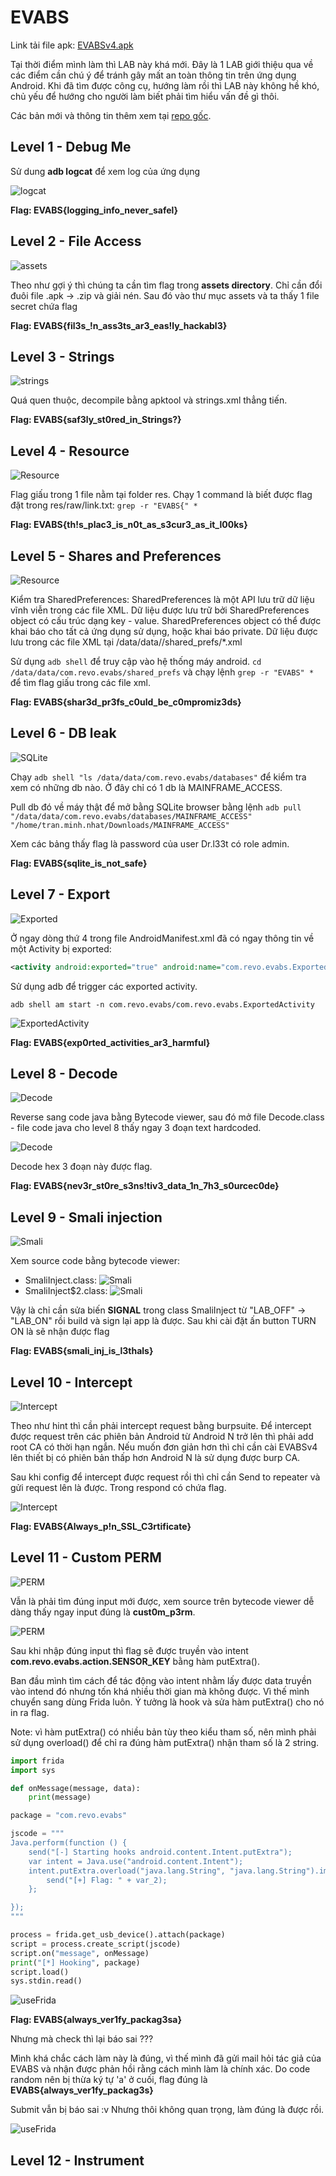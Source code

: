 # EVABS

Link tải file apk: [EVABSv4.apk](https://github.com/MinhNhatTran/Android-CTF/blob/master/EVABS/EVABSv4.apk)

Tại thời điểm mình làm thì LAB này khá mới. Đây là 1 LAB giới thiệu qua về các điểm cần chú ý để tránh gây mất an toàn thông tin trên ứng dụng Android. Khi đã tìm được công cụ, hướng làm rồi thì LAB này không hề khó, chủ yếu để hướng cho người làm biết phải tìm hiểu vấn đề gì thôi.

Các bản mới và thông tin thêm xem tại [repo gốc](https://github.com/abhi-r3v0/EVABS).

## Level 1 - Debug Me

Sử dung **adb logcat** để xem log của ứng dụng

![logcat](https://github.com/MinhNhatTran/Android-CTF/blob/master/EVABS/image/lv1-0.PNG)

**Flag: EVABS{logging_info_never_safel}**

## Level 2 - File Access

![assets](https://github.com/MinhNhatTran/Android-CTF/blob/master/EVABS/image/lv2-0.png)

Theo như gợi ý thì chúng ta cần tìm flag trong **assets directory**. Chỉ cần đổi đuôi file .apk -> .zip và giải nén. Sau đó vào thư mục assets và ta thấy 1 file secret chứa flag

**Flag: EVABS{fil3s_!n_ass3ts_ar3_eas!ly_hackabl3}**

## Level 3 - Strings

![strings](https://github.com/MinhNhatTran/Android-CTF/blob/master/EVABS/image/lv3-0.png)

Quá quen thuộc, decompile bằng apktool và strings.xml thẳng tiến.

**Flag: EVABS{saf3ly_st0red_in_Strings?}**

## Level 4 - Resource

![Resource](https://github.com/MinhNhatTran/Android-CTF/blob/master/EVABS/image/lv4-0.png)

Flag giấu trong 1 file nằm tại folder res. Chạy 1 command là biết được flag đặt trong res/raw/link.txt: ``` grep -r "EVABS{" * ```

**Flag: EVABS{th!s_plac3_is_n0t_as_s3cur3_as_it_l00ks}**

## Level 5 - Shares and Preferences

![Resource](https://github.com/MinhNhatTran/Android-CTF/blob/master/EVABS/image/lv5-0.png)

Kiểm tra SharedPreferences: SharedPreferences là một API lưu trữ dữ liệu vĩnh viễn trong các file XML. Dữ liệu được lưu trữ bởi SharedPreferences object có cấu trúc dạng key - value. SharedPreferences object có thể được khai báo cho tất cả ứng dụng sử dụng, hoặc khai báo private. Dữ liệu được lưu trong các file XML tại /data/data/<package-name>/shared_prefs/*.xml

Sử dụng ``` adb shell ``` để truy cập vào hệ thống máy android. ``` cd /data/data/com.revo.evabs/shared_prefs ``` và chạy lệnh ``` grep -r "EVABS" * ``` để tìm flag giấu trong các file xml.

**Flag: EVABS{shar3d_pr3fs_c0uld_be_c0mpromiz3ds}**

## Level 6 - DB leak

![SQLite](https://github.com/MinhNhatTran/Android-CTF/blob/master/EVABS/image/lv6-0.png)

Chạy ``` adb shell "ls /data/data/com.revo.evabs/databases" ``` để kiểm tra xem có những db nào. Ở đây chỉ có 1 db là MAINFRAME_ACCESS.

Pull db đó về máy thật để mở bằng SQLite browser bằng lệnh ``` adb pull "/data/data/com.revo.evabs/databases/MAINFRAME_ACCESS" "/home/tran.minh.nhat/Downloads/MAINFRAME_ACCESS" ```

Xem các bảng thấy flag là password của user Dr.l33t có role admin.

**Flag: EVABS{sqlite_is_not_safe}**

## Level 7 - Export

![Exported](https://github.com/MinhNhatTran/Android-CTF/blob/master/EVABS/image/lv7-0.png)

Ở ngay dòng thứ 4 trong file AndroidManifest.xml đã có ngay thông tin về một Activity bị exported:
```xml
<activity android:exported="true" android:name="com.revo.evabs.ExportedActivity"/>
```

Sử dụng adb để trigger các exported activity.
```
adb shell am start -n com.revo.evabs/com.revo.evabs.ExportedActivity
```

![ExportedActivity](https://github.com/MinhNhatTran/Android-CTF/blob/master/EVABS/image/lv7-1.png)

**Flag: EVABS{exp0rted_activities_ar3_harmful}**

## Level 8 - Decode

![Decode](https://github.com/MinhNhatTran/Android-CTF/blob/master/EVABS/image/lv8-0.png)

Reverse sang code java bằng Bytecode viewer, sau đó mở file Decode.class - file code java cho level 8 thấy ngay 3 đoạn text hardcoded.

![Decode](https://github.com/MinhNhatTran/Android-CTF/blob/master/EVABS/image/lv8-1.png)

Decode hex 3 đoạn này được flag.

**Flag: EVABS{nev3r_st0re_s3ns!tiv3_data_1n_7h3_s0urcec0de}**

## Level 9 - Smali injection

![Smali](https://github.com/MinhNhatTran/Android-CTF/blob/master/EVABS/image/lv9-0.png)

Xem source code bằng bytecode viewer:
- SmaliInject.class:
![Smali](https://github.com/MinhNhatTran/Android-CTF/blob/master/EVABS/image/lv9-1.png)
- SmaliInject$2.class:
![Smali](https://github.com/MinhNhatTran/Android-CTF/blob/master/EVABS/image/lv9-2.png)

Vậy là chỉ cần sửa biến **SIGNAL** trong class SmaliInject từ "LAB_OFF" -> "LAB_ON" rồi build và sign lại app là được. Sau khi cài đặt ấn button TURN ON là sẽ nhận được flag

**Flag: EVABS{smali_inj_is_l3thals}**

## Level 10 - Intercept

![Intercept](https://github.com/MinhNhatTran/Android-CTF/blob/master/EVABS/image/lv10-0.png)

Theo như hint thì cần phải intercept request bằng burpsuite. Để intercept được request trên các phiên bản Android từ Android N trở lên thì phải add root CA có thời hạn ngắn. Nếu muốn đơn giản hơn thì chỉ cần cài EVABSv4 lên thiết bị có phiên bản thấp hơn Android N là sử dụng được burp CA.

Sau khi config để intercept được request rồi thì chỉ cần Send to repeater và gửi request lên là được. Trong respond có chứa flag.

![Intercept](https://github.com/MinhNhatTran/Android-CTF/blob/master/EVABS/image/lv10-1.png)

**Flag: EVABS{Always_p!n_SSL_C3rtificate}**

## Level 11 - Custom PERM

![PERM](https://github.com/MinhNhatTran/Android-CTF/blob/master/EVABS/image/lv11-0.png)

Vẫn là phải tìm đúng input mới được, xem source trên bytecode viewer dễ dàng thấy ngay input đúng là **cust0m_p3rm**.

![PERM](https://github.com/MinhNhatTran/Android-CTF/blob/master/EVABS/image/lv11-2.png)

Sau khi nhập đúng input thì flag sẽ được truyền vào intent **com.revo.evabs.action.SENSOR_KEY** bằng hàm putExtra().

Ban đầu mình tìm cách để tác động vào intent nhằm lấy được data truyền vào intend đó nhưng tốn khá nhiều thời gian mà không được. Vì thế mình chuyển sang dùng Frida luôn. Ý tưởng là hook và sửa hàm putExtra() cho nó in ra flag.

Note: vì hàm putExtra() có nhiều bản tùy theo kiểu tham số, nên mình phải sử dụng overload() để chỉ ra đúng hàm putExtra() nhận tham số là 2 string.

```python
import frida
import sys

def onMessage(message, data):
    print(message)

package = "com.revo.evabs"

jscode = """
Java.perform(function () {
    send("[-] Starting hooks android.content.Intent.putExtra");
    var intent = Java.use("android.content.Intent");
    intent.putExtra.overload("java.lang.String", "java.lang.String").implementation = function(var_1, var_2) {
        send("[+] Flag: " + var_2);
    };

});
"""

process = frida.get_usb_device().attach(package)
script = process.create_script(jscode)
script.on("message", onMessage)
print("[*] Hooking", package)
script.load()
sys.stdin.read()
```

![useFrida](https://github.com/MinhNhatTran/Android-CTF/blob/master/EVABS/image/lv11-1.png)

**Flag: EVABS{always_ver1fy_packag3sa}**

Nhưng mà check thì lại báo sai ???

Mình khá chắc cách làm này là đúng, vì thế mình đã gửi mail hỏi tác giả của EVABS và nhận được phản hồi rằng cách mình làm là chính xác. Do code random nên bị thừa ký tự 'a' ở cuối, flag đúng là **EVABS{always_ver1fy_packag3s}**

Submit vẫn bị báo sai :v Nhưng thôi không quan trọng, làm đúng là được rồi.

![useFrida](https://github.com/MinhNhatTran/Android-CTF/blob/master/EVABS/image/lv11-3.png)

## Level 12 - Instrument

